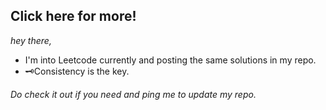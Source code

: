  
## Click here for more!


_hey there,_

* I'm into Leetcode currently and posting the same solutions in my repo.
* 🗝️Consistency is the key.

_Do check it out if you need and ping me to update my repo._
